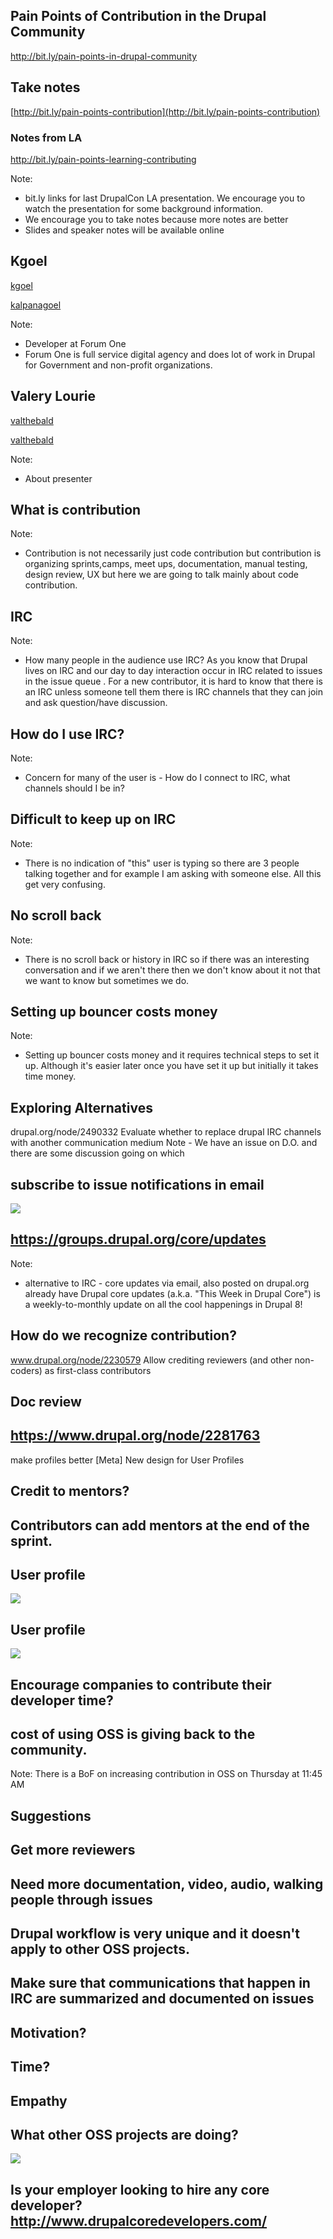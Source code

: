 ## Pain Points of Contribution in the Drupal Community


http://bit.ly/pain-points-in-drupal-community



## Take notes
[http://bit.ly/pain-points-contribution](http://bit.ly/pain-points-contribution)

### Notes from LA
http://bit.ly/pain-points-learning-contributing

Note:
- bit.ly links for last DrupalCon LA presentation. We encourage you to watch the
presentation for some background information.
- We encourage you to take notes because more notes are better
- Slides and speaker notes  will be available online




## Kgoel

<a href="https://www.drupal.org/u/kgoel"><i class="fa fa-drupal"></i> kgoel</a>

<a href="https://twitter.com/kalpanagoel"><i class="fa fa-twitter"></i> kalpanagoel</a>

Note:
- Developer at Forum One
- Forum One is full service digital agency and does lot of work in Drupal for
Government and non-profit organizations.



<!-- .slide: data-background="custom/images/" data-background-size="" data-state="show-header" data-header="" -->
## Valery Lourie

<a href="https://www.drupal.org/u/valthebald"><i class="fa fa-drupal"></i> valthebald</a>

<a href="https://twitter.com/valthebald"><i class="fa fa-twitter"></i> valthebald</a>

Note:
- About presenter



<!-- .element: class="heading" -->
<!-- .slide: data-background="custom/images/mentoring.jpg"  data-state="show-header" data-header="" -->
## What is contribution
<!-- .element: class="heading" -->

Note:
- Contribution is not necessarily just code contribution but contribution is
   organizing sprints,camps, meet ups, documentation, manual testing, design
   review, UX but here we are going to talk mainly about code contribution.




## IRC
Note:
- How many people in the audience use IRC? As you know that Drupal lives on IRC
and our day to day interaction occur in IRC related to issues in the issue queue
. For a new contributor, it is hard to know that there is an IRC unless someone
 tell them there is IRC channels that they can join and ask question/have
 discussion.




## How do I use IRC?
Note:
- Concern for many of the user is - How do I connect to IRC, what channels
 should I be in?



## Difficult to keep up on IRC
Note:
- There is no indication of "this" user is typing so there are 3 people talking
together and for example I am asking with someone else. All this get very
confusing.


## No scroll back
Note:
- There is no scroll back or history in IRC so if there was an interesting
conversation and if we aren't there then we don't know about it not that we want
to know but sometimes we do.


## Setting up bouncer costs money
Note:
 - Setting up bouncer costs money and it requires technical steps to set it up.
 Although it's easier later once you have set it up but initially it takes time
 money.




## Exploring Alternatives
drupal.org/node/2490332
Evaluate whether to replace drupal IRC channels with another communication medium
Note -
We have an issue on D.O. and there are some discussion going on which



## subscribe to issue notifications in email

<img src="custom/images/subscribe-core.png"  />




## https://groups.drupal.org/core/updates
Note:
- alternative to IRC - core updates via email, also posted on drupal.org
already have Drupal core updates (a.k.a. "This Week in Drupal Core")
is a weekly-to-monthly update on all the cool happenings in Drupal 8!



## How do we recognize contribution?
www.drupal.org/node/2230579
Allow crediting reviewers (and other non-coders) as first-class contributors



## Doc review



## https://www.drupal.org/node/2281763
make profiles better [Meta] New design for User Profiles




## Credit to mentors?




## Contributors can add mentors at the end of the sprint.



## User profile
<img src="custom/images/bio-1.png" class="fragment" />



## User profile
<img src="custom/images/bio-2.png" class="fragment" />



## Encourage companies to contribute their developer time?



## cost of using OSS is giving back to the community.

Note:
There is a BoF on increasing contribution in OSS on Thursday at 11:45 AM


## Suggestions




## Get more reviewers




##  Need more documentation, video, audio, walking people through issues





## Drupal workflow is very unique and it doesn't apply to other OSS projects.





## Make sure that communications that happen in IRC are summarized and documented on issues





## Motivation?





## Time?





## Empathy




## What other OSS projects are doing?

<img src="apache_contributors.png" />




## Is your employer looking to hire any core developer? http://www.drupalcoredevelopers.com/







